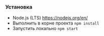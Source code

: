 ### Установка

- Node.js (LTS) https://nodejs.org/en/
- Выполнить в корне проекта `npm install`
- Запустить локально `npm start`
